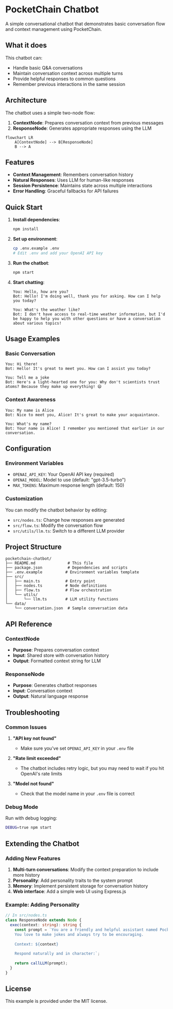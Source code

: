 # PocketChain Chatbot

A simple conversational chatbot that demonstrates basic conversation flow and context management using PocketChain.

## What it does

This chatbot can:
- Handle basic Q&A conversations
- Maintain conversation context across multiple turns
- Provide helpful responses to common questions
- Remember previous interactions in the same session

## Architecture

The chatbot uses a simple two-node flow:
1. **ContextNode**: Prepares conversation context from previous messages
2. **ResponseNode**: Generates appropriate responses using the LLM

```mermaid
flowchart LR
    A[ContextNode] --> B[ResponseNode]
    B --> A
```

## Features

- **Context Management**: Remembers conversation history
- **Natural Responses**: Uses LLM for human-like responses
- **Session Persistence**: Maintains state across multiple interactions
- **Error Handling**: Graceful fallbacks for API failures

## Quick Start

1. **Install dependencies**:
   ```bash
   npm install
   ```

2. **Set up environment**:
   ```bash
   cp .env.example .env
   # Edit .env and add your OpenAI API key
   ```

3. **Run the chatbot**:
   ```bash
   npm start
   ```

4. **Start chatting**:
   ```
   You: Hello, how are you?
   Bot: Hello! I'm doing well, thank you for asking. How can I help you today?
   
   You: What's the weather like?
   Bot: I don't have access to real-time weather information, but I'd be happy to help you with other questions or have a conversation about various topics!
   ```

## Usage Examples

### Basic Conversation
```
You: Hi there!
Bot: Hello! It's great to meet you. How can I assist you today?

You: Tell me a joke
Bot: Here's a light-hearted one for you: Why don't scientists trust atoms? Because they make up everything! 😄
```

### Context Awareness
```
You: My name is Alice
Bot: Nice to meet you, Alice! It's great to make your acquaintance.

You: What's my name?
Bot: Your name is Alice! I remember you mentioned that earlier in our conversation.
```

## Configuration

### Environment Variables

- `OPENAI_API_KEY`: Your OpenAI API key (required)
- `OPENAI_MODEL`: Model to use (default: "gpt-3.5-turbo")
- `MAX_TOKENS`: Maximum response length (default: 150)

### Customization

You can modify the chatbot behavior by editing:
- `src/nodes.ts`: Change how responses are generated
- `src/flow.ts`: Modify the conversation flow
- `src/utils/llm.ts`: Switch to a different LLM provider

## Project Structure

```
pocketchain-chatbot/
├── README.md              # This file
├── package.json           # Dependencies and scripts
├── .env.example          # Environment variables template
├── src/
│   ├── main.ts           # Entry point
│   ├── nodes.ts          # Node definitions
│   ├── flow.ts           # Flow orchestration
│   └── utils/
│       └── llm.ts        # LLM utility functions
└── data/
    └── conversation.json  # Sample conversation data
```

## API Reference

### ContextNode
- **Purpose**: Prepares conversation context
- **Input**: Shared store with conversation history
- **Output**: Formatted context string for LLM

### ResponseNode
- **Purpose**: Generates chatbot responses
- **Input**: Conversation context
- **Output**: Natural language response

## Troubleshooting

### Common Issues

1. **"API key not found"**
   - Make sure you've set `OPENAI_API_KEY` in your `.env` file

2. **"Rate limit exceeded"**
   - The chatbot includes retry logic, but you may need to wait if you hit OpenAI's rate limits

3. **"Model not found"**
   - Check that the model name in your `.env` file is correct

### Debug Mode

Run with debug logging:
```bash
DEBUG=true npm start
```

## Extending the Chatbot

### Adding New Features

1. **Multi-turn conversations**: Modify the context preparation to include more history
2. **Personality**: Add personality traits to the system prompt
3. **Memory**: Implement persistent storage for conversation history
4. **Web interface**: Add a simple web UI using Express.js

### Example: Adding Personality

```typescript
// In src/nodes.ts
class ResponseNode extends Node {
  exec(context: string): string {
    const prompt = `You are a friendly and helpful assistant named PocketBot. 
    You love to make jokes and always try to be encouraging.
    
    Context: ${context}
    
    Respond naturally and in character:`;
    
    return callLLM(prompt);
  }
}
```

## License

This example is provided under the MIT license. 